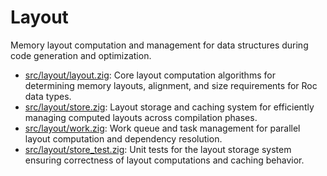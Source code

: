 # Layout

Memory layout computation and management for data structures during code generation and optimization.

- [src/layout/layout.zig](./layout.zig): Core layout computation algorithms for determining memory layouts, alignment, and size requirements for Roc data types.
- [src/layout/store.zig](./store.zig): Layout storage and caching system for efficiently managing computed layouts across compilation phases.
- [src/layout/work.zig](./work.zig): Work queue and task management for parallel layout computation and dependency resolution.
- [src/layout/store_test.zig](./store_test.zig): Unit tests for the layout storage system ensuring correctness of layout computations and caching behavior.